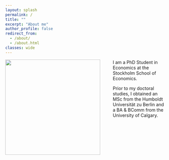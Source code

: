 ```yaml
---
layout: splash
permalink: /
title: ""
excerpt: "About me"
author_profile: false
redirect_from: 
  - /about/
  - /about.html
classes: wide
---
```


<img src="{{site.url}}/images/IMG_3832.jpeg" width="300" align="left" style="display: block; margin-right: 40px;" /> 

I am a PhD Student in Economics at the Stockholm School of Economics.

Prior to my doctoral studies, I obtained an MSc from the Humboldt Universität zu Berlin and a BA & BComm from the University of Calgary.

<!-- You can contact me at christofer.schroeder at phdstudent.hhs.se -->

